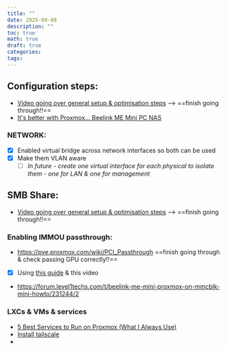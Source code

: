 ```yaml
---
title: ""
date: 2025-09-08
description: ""
toc: true
math: true
draft: true
categories: 
tags:
---
```

## Configuration steps:
- [Video going over general setup & optimisation steps](https://www.youtube.com/watch?v=qmSizZUbCOA) --> ==finish going through!!==
- [It's better with Proxmox... Beelink ME Mini PC NAS](https://www.youtube.com/watch?v=VZo-2Fq8v7M)

### NETWORK:
- [x] Enabled virtual bridge across network interfaces so both can be used
- [x] Make them VLAN aware
	- [ ] *In future - create one virtual interface for each physical to isolate them - one for LAN & one for management*

## SMB Share:
- [Video going over general setup & optimisation steps](https://www.youtube.com/watch?v=qmSizZUbCOA) --> ==finish going through!!==
### Enabling IMMOU passthrough:
- https://pve.proxmox.com/wiki/PCI_Passthrough ==finish going through & check passing GPU correctly!!==
- [x] Using [this guide](https://github.com/TechHutTV/homelab/blob/main/storage/README.md#ensure-iommu-is-enabled) & this video
- https://forum.level1techs.com/t/beelink-me-mini-proxmox-on-mmcblk-mini-howto/231244/2
### LXCs & VMs & services
- [5 Best Services to Run on Proxmox (What I Always Use)](https://www.youtube.com/watch?v=qFUieNOFYO4)
- [Install tailscale](https://www.youtube.com/watch?v=JC63OGSzTQI)
- 